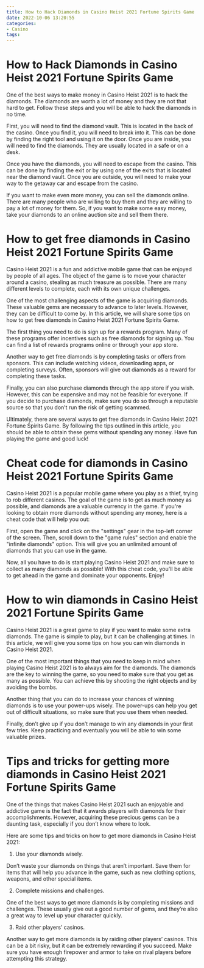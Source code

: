 ```yaml
---
title: How to Hack Diamonds in Casino Heist 2021 Fortune Spirits Game 
date: 2022-10-06 13:20:55
categories:
- Casino
tags:
---
```



#  How to Hack Diamonds in Casino Heist 2021 Fortune Spirits Game 

One of the best ways to make money in Casino Heist 2021 is to hack the diamonds. The diamonds are worth a lot of money and they are not that hard to get. Follow these steps and you will be able to hack the diamonds in no time.

First, you will need to find the diamond vault. This is located in the back of the casino. Once you find it, you will need to break into it. This can be done by finding the right tool and using it on the door. Once you are inside, you will need to find the diamonds. They are usually located in a safe or on a desk.

Once you have the diamonds, you will need to escape from the casino. This can be done by finding the exit or by using one of the exits that is located near the diamond vault. Once you are outside, you will need to make your way to the getaway car and escape from the casino.

If you want to make even more money, you can sell the diamonds online. There are many people who are willing to buy them and they are willing to pay a lot of money for them. So, if you want to make some easy money, take your diamonds to an online auction site and sell them there.

#  How to get free diamonds in Casino Heist 2021 Fortune Spirits Game 

Casino Heist 2021 is a fun and addictive mobile game that can be enjoyed by people of all ages. The object of the game is to move your character around a casino, stealing as much treasure as possible. There are many different levels to complete, each with its own unique challenges.

One of the most challenging aspects of the game is acquiring diamonds. These valuable gems are necessary to advance to later levels. However, they can be difficult to come by. In this article, we will share some tips on how to get free diamonds in Casino Heist 2021 Fortune Spirits Game.

The first thing you need to do is sign up for a rewards program. Many of these programs offer incentives such as free diamonds for signing up. You can find a list of rewards programs online or through your app store.

Another way to get free diamonds is by completing tasks or offers from sponsors. This can include watching videos, downloading apps, or completing surveys. Often, sponsors will give out diamonds as a reward for completing these tasks.

Finally, you can also purchase diamonds through the app store if you wish. However, this can be expensive and may not be feasible for everyone. If you decide to purchase diamonds, make sure you do so through a reputable source so that you don’t run the risk of getting scammed.

Ultimately, there are several ways to get free diamonds in Casino Heist 2021 Fortune Spirits Game. By following the tips outlined in this article, you should be able to obtain these gems without spending any money. Have fun playing the game and good luck!

#  Cheat code for diamonds in Casino Heist 2021 Fortune Spirits Game 

Casino Heist 2021 is a popular mobile game where you play as a thief, trying to rob different casinos. The goal of the game is to get as much money as possible, and diamonds are a valuable currency in the game. If you're looking to obtain more diamonds without spending any money, here is a cheat code that will help you out: 

First, open the game and click on the "settings" gear in the top-left corner of the screen. Then, scroll down to the "game rules" section and enable the "infinite diamonds" option. This will give you an unlimited amount of diamonds that you can use in the game. 

Now, all you have to do is start playing Casino Heist 2021 and make sure to collect as many diamonds as possible! With this cheat code, you'll be able to get ahead in the game and dominate your opponents. Enjoy!

#  How to win diamonds in Casino Heist 2021 Fortune Spirits Game 

Casino Heist 2021 is a great game to play if you want to make some extra diamonds. The game is simple to play, but it can be challenging at times. In this article, we will give you some tips on how you can win diamonds in Casino Heist 2021.

One of the most important things that you need to keep in mind when playing Casino Heist 2021 is to always aim for the diamonds. The diamonds are the key to winning the game, so you need to make sure that you get as many as possible. You can achieve this by shooting the right objects and by avoiding the bombs.

Another thing that you can do to increase your chances of winning diamonds is to use your power-ups wisely. The power-ups can help you get out of difficult situations, so make sure that you use them when needed.

Finally, don’t give up if you don’t manage to win any diamonds in your first few tries. Keep practicing and eventually you will be able to win some valuable prizes.

#  Tips and tricks for getting more diamonds in Casino Heist 2021 Fortune Spirits Game

One of the things that makes Casino Heist 2021 such an enjoyable and addictive game is the fact that it awards players with diamonds for their accomplishments. However, acquiring these precious gems can be a daunting task, especially if you don’t know where to look.

Here are some tips and tricks on how to get more diamonds in Casino Heist 2021:

1. Use your diamonds wisely.

Don’t waste your diamonds on things that aren’t important. Save them for items that will help you advance in the game, such as new clothing options, weapons, and other special items.

2. Complete missions and challenges.

One of the best ways to get more diamonds is by completing missions and challenges. These usually give out a good number of gems, and they’re also a great way to level up your character quickly.

3. Raid other players’ casinos.

Another way to get more diamonds is by raiding other players’ casinos. This can be a bit risky, but it can be extremely rewarding if you succeed. Make sure you have enough firepower and armor to take on rival players before attempting this strategy.
